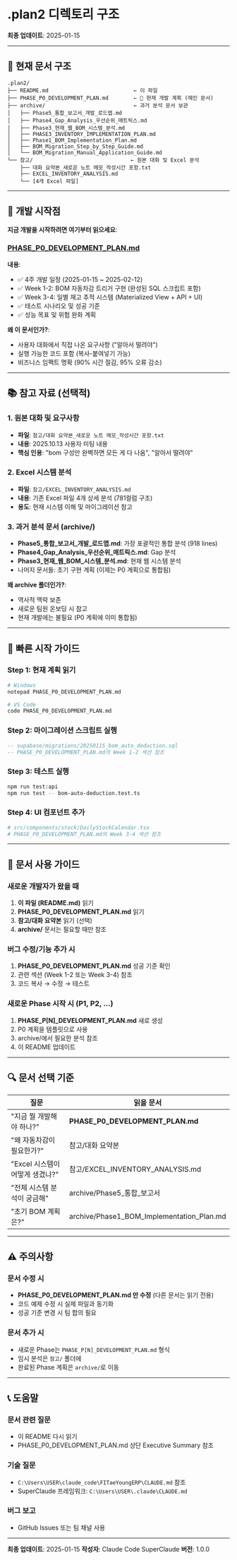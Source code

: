 # .plan2 디렉토리 구조

**최종 업데이트**: 2025-01-15

---

## 📁 현재 문서 구조

```
.plan2/
├── README.md                           ← 이 파일
├── PHASE_P0_DEVELOPMENT_PLAN.md        ← 🎯 현재 개발 계획 (메인 문서)
├── archive/                            ← 과거 분석 문서 보관
│   ├── Phase5_통합_보고서_개발_로드맵.md
│   ├── Phase4_Gap_Analysis_우선순위_매트릭스.md
│   ├── Phase3_현재_웹_BOM_시스템_분석.md
│   ├── PHASE3_INVENTORY_IMPLEMENTATION_PLAN.md
│   ├── Phase1_BOM_Implementation_Plan.md
│   ├── BOM_Migration_Step_by_Step_Guide.md
│   └── BOM_Migration_Manual_Application_Guide.md
└── 참고/                               ← 원본 대화 및 Excel 분석
    ├── 대화 요약본_새로운 노트 메모_작성시간 포함.txt
    ├── EXCEL_INVENTORY_ANALYSIS.md
    └── [4개 Excel 파일]
```

---

## 🎯 개발 시작점

**지금 개발을 시작하려면 여기부터 읽으세요**:

### [PHASE_P0_DEVELOPMENT_PLAN.md](PHASE_P0_DEVELOPMENT_PLAN.md)

**내용**:
- ✅ 4주 개발 일정 (2025-01-15 ~ 2025-02-12)
- ✅ Week 1-2: BOM 자동차감 트리거 구현 (완성된 SQL 스크립트 포함)
- ✅ Week 3-4: 일별 재고 추적 시스템 (Materialized View + API + UI)
- ✅ 테스트 시나리오 및 성공 기준
- ✅ 성능 목표 및 위험 완화 계획

**왜 이 문서인가?**:
- 사용자 대화에서 직접 나온 요구사항 ("알아서 떨려야")
- 실행 가능한 코드 포함 (복사-붙여넣기 가능)
- 비즈니스 임팩트 명확 (90% 시간 절감, 95% 오류 감소)

---

## 📚 참고 자료 (선택적)

### 1. 원본 대화 및 요구사항
- **파일**: `참고/대화 요약본_새로운 노트 메모_작성시간 포함.txt`
- **내용**: 2025.10.13 사용자 미팅 내용
- **핵심 인용**: "bom 구성만 완벽하면 모든 게 다 나옴", "알아서 떨려야"

### 2. Excel 시스템 분석
- **파일**: `참고/EXCEL_INVENTORY_ANALYSIS.md`
- **내용**: 기존 Excel 파일 4개 상세 분석 (781컬럼 구조)
- **용도**: 현재 시스템 이해 및 마이그레이션 참고

### 3. 과거 분석 문서 (archive/)
- **Phase5_통합_보고서_개발_로드맵.md**: 가장 포괄적인 통합 분석 (918 lines)
- **Phase4_Gap_Analysis_우선순위_매트릭스.md**: Gap 분석
- **Phase3_현재_웹_BOM_시스템_분석.md**: 현재 웹 시스템 분석
- 나머지 문서들: 초기 구현 계획 (이제는 P0 계획으로 통합됨)

**왜 archive 폴더인가?**:
- 역사적 맥락 보존
- 새로운 팀원 온보딩 시 참고
- 현재 개발에는 불필요 (P0 계획에 이미 통합됨)

---

## 🚀 빠른 시작 가이드

### Step 1: 현재 계획 읽기
```bash
# Windows
notepad PHASE_P0_DEVELOPMENT_PLAN.md

# VS Code
code PHASE_P0_DEVELOPMENT_PLAN.md
```

### Step 2: 마이그레이션 스크립트 실행
```sql
-- supabase/migrations/20250115_bom_auto_deduction.sql
-- PHASE_P0_DEVELOPMENT_PLAN.md의 Week 1-2 섹션 참조
```

### Step 3: 테스트 실행
```bash
npm run test:api
npm run test -- bom-auto-deduction.test.ts
```

### Step 4: UI 컴포넌트 추가
```bash
# src/components/stock/DailyStockCalendar.tsx
# PHASE_P0_DEVELOPMENT_PLAN.md의 Week 3-4 섹션 참조
```

---

## 📖 문서 사용 가이드

### 새로운 개발자가 왔을 때
1. **이 파일 (README.md)** 읽기
2. **PHASE_P0_DEVELOPMENT_PLAN.md** 읽기
3. **참고/대화 요약본** 읽기 (선택)
4. **archive/** 문서는 필요할 때만 참조

### 버그 수정/기능 추가 시
1. **PHASE_P0_DEVELOPMENT_PLAN.md** 성공 기준 확인
2. 관련 섹션 (Week 1-2 또는 Week 3-4) 참조
3. 코드 복사 → 수정 → 테스트

### 새로운 Phase 시작 시 (P1, P2, ...)
1. **PHASE_P[N]_DEVELOPMENT_PLAN.md** 새로 생성
2. P0 계획을 템플릿으로 사용
3. archive/에서 필요한 분석 참조
4. 이 README 업데이트

---

## 🔍 문서 선택 기준

| 질문 | 읽을 문서 |
|------|-----------|
| "지금 뭘 개발해야 하나?" | **PHASE_P0_DEVELOPMENT_PLAN.md** |
| "왜 자동차감이 필요한가?" | 참고/대화 요약본 |
| "Excel 시스템이 어떻게 생겼나?" | 참고/EXCEL_INVENTORY_ANALYSIS.md |
| "전체 시스템 분석이 궁금해" | archive/Phase5_통합_보고서 |
| "초기 BOM 계획은?" | archive/Phase1_BOM_Implementation_Plan.md |

---

## ⚠️ 주의사항

### 문서 수정 시
- **PHASE_P0_DEVELOPMENT_PLAN.md 만 수정** (다른 문서는 읽기 전용)
- 코드 예제 수정 시 실제 파일과 동기화
- 성공 기준 변경 시 팀 합의 필요

### 문서 추가 시
- 새로운 Phase는 `PHASE_P[N]_DEVELOPMENT_PLAN.md` 형식
- 임시 분석은 `참고/` 폴더에
- 완료된 Phase 계획은 `archive/`로 이동

---

## 📞 도움말

### 문서 관련 질문
- 이 README 다시 읽기
- PHASE_P0_DEVELOPMENT_PLAN.md 상단 Executive Summary 참조

### 기술 질문
- `C:\Users\USER\claude_code\FITaeYoungERP\CLAUDE.md` 참조
- SuperClaude 프레임워크: `C:\Users\USER\.claude\CLAUDE.md`

### 버그 보고
- GitHub Issues 또는 팀 채널 사용

---

**최종 업데이트**: 2025-01-15
**작성자**: Claude Code SuperClaude
**버전**: 1.0.0
